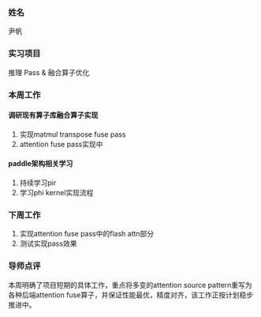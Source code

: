 ### 姓名
尹帆
### 实习项目
推理 Pass & 融合算子优化
### 本周工作
#### 调研现有算子库融合算子实现

1. 实现matmul transpose fuse pass
2. attention fuse pass实现中

#### paddle架构相关学习

1. 持续学习pir
2. 学习phi kernel实现流程

### 下周工作

1. 实现attention fuse pass中的flash attn部分
2. 测试实现pass效果

### 导师点评
本周明确了项目短期的具体工作，重点将多变的attention source pattern重写为各种后端attention fuse算子，并保证性能最优，精度对齐，该工作正按计划稳步推进中。
